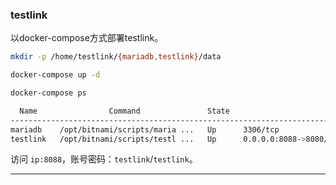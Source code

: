 ### testlink

以docker-compose方式部署testlink。

```bash
mkdir -p /home/testlink/{mariadb,testlink}/data

docker-compose up -d

docker-compose ps

  Name                Command               State                       Ports                     
--------------------------------------------------------------------------------------------------
mariadb    /opt/bitnami/scripts/maria ...   Up      3306/tcp                                      
testlink   /opt/bitnami/scripts/testl ...   Up      0.0.0.0:8088->8080/tcp, 0.0.0.0:8443->8443/tcp
```

访问 `ip:8088`，账号密码：`testlink`/`testlink`。

---
